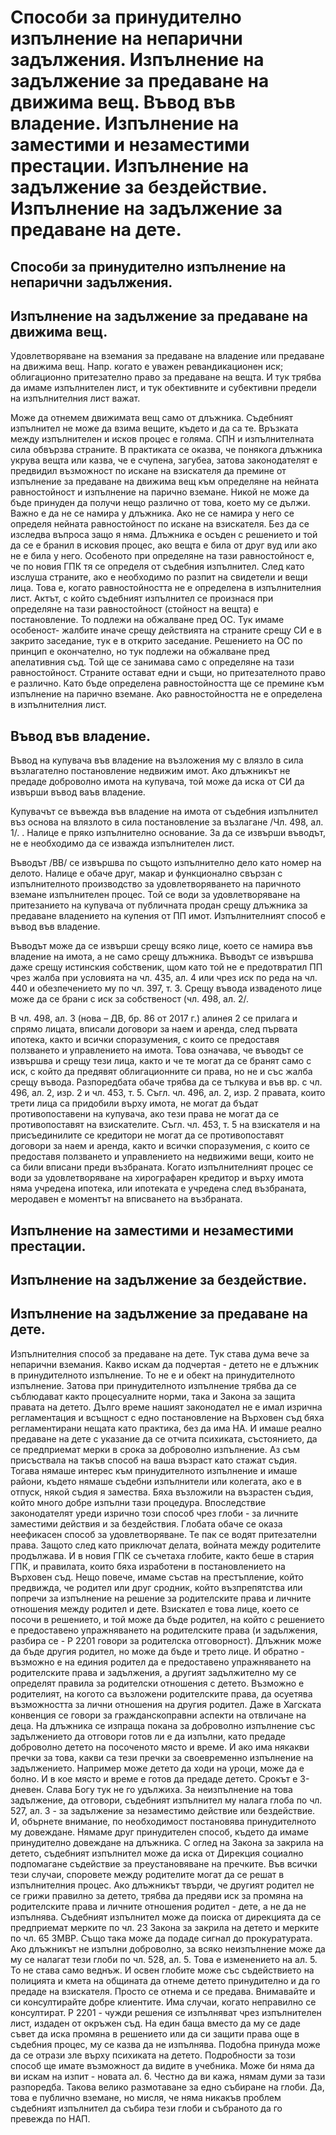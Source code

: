﻿# **Способи за принудително изпълнение на непарични задължения. Изпълнение на задължение за предаване на движима вещ. Въвод във владение. Изпълнение на заместими и незаместими престации. Изпълнение на задължение за бездействие. Изпълнение на задължение за предаване на дете.**
## **Способи за принудително изпълнение на непарични задължения.** 
## **Изпълнение на задължение за предаване на движима вещ.**
Удовлетворяване на вземания за предаване на владение или предаване на движима вещ. Напр. когато е уважен ревандикационен иск; облигационно притезателно право за предаване на вещта. И тук трябва да имаме изпълнителен лист, и тук обективните и субективни предели на изпълнителния лист важат. 

Може да отнемем движимата вещ само от длъжника. Съдебният изпълнител не може да взима вещите, където и да са те. Връзката между изпълнителен и исков процес е голяма. СПН и изпълнителната сила обвързва страните. В практиката се оказва, че понякога длъжника укрува вещта или казва, че е счупена, загубеа, затова законодателят е предвидил възможност по искане на взискателя да премине от изпълнение за предаване на движима вещ към определяне на нейната равностойност и изпълнение на парично вземане. Никой не може да бъде принуден да получи нещо различно от това, което му се дължи. Важно е да не се намира у длъжника. Ако не се намира у него се определя нейната равностойност по искане на взискателя. Без да се изследва въпроса защо я няма. Длъжника е осъден с решението и той да се е бранил в исковия процес, ако вещта е била от друг вуд или ако не е била у него. Особеното при определяне на тази равностойност е, че по новия ГПК тя се определя от съдебния изпълнител. След като изслуша страните, ако е необходимо по разпит на свидетели и вещи лица. Това е, когато равностойността не е определена в изпълнителния лист. Актът, с който съдебният изпълнител се произнася при определяне на тази равностойност (стойност на вещта) е постановление. То подлежи на обжалване пред ОС. Тук имаме особеност- жалбите иначе срещу действията на страните срещу СИ е в закрито заседание, тук е в открито заседание. Решението на ОС по принцип е окончателно, но тук подлежи на обжалване пред апелативния съд. Той ще се занимава само с определяне на тази равностойност. Страните остават едни и същи, но притезателното право е различно. Като бъде определена равностойността ще се премине към изпълнение на парично вземане. Ако равностойността не е определена в изпълнителния лист. 
## **Въвод във владение.**
Въвод на купувача във владение на възложения му с влязло в сила възлагателно постановление недвижим имот. Ако длъжникът не предаде доброволно имота на купувача, той може да иска от СИ да извърши въвод ваъв владение.  

Купувачът се въвежда във владение на имота от съдебния изпълнител въз основа на влязлото в сила постановление за възлагане /Чл. 498, ал. 1/. . Налице е пряко изпълнително основание. За да се извърши въводът, не е необходимо да се изважда изпълнителен лист. 

Въводът /ВВ/ се извършва по същото изпълнително дело като номер на делото. Налице е обаче друг, макар и функционално свързан с изпълнителното производство за удовлетворяването на паричното вземане изпълнителен процес. Той се води за удовлетворяване на притезанието на купувача от публичната продан срещу длъжника за предаване владението на купения от ПП имот. Изпълнителният способ е въвод във владение.  

Въводът може да се извърши срещу всяко лице, което се намира във владение на имота, а не само срещу длъжника. Въводът се извършва даже срещу истинския собственик, щом като той не е предотвратил ПП чрез жалба при условията на чл. 435, ал. 4 или чрез иск по реда на чл. 440 и обезпечението му по чл. 397, т. 3. Срещу въвода изваденото лице може да се брани с иск за собственост (чл. 498, ал. 2/. 

В чл. 498, ал. 3 (нова – ДВ, бр. 86 от 2017 г.) алинея 2 се прилага и спрямо лицата, вписали договори за наем и аренда, след първата ипотека, както и всички споразумения, с които се предоставя ползването и управлението на имота. Това означава, че въводът се извършва и срещу тези лица, както и че те могат да се бранят само с иск, с който да предявят облигационните си права, но не и със жалба срещу въвода. Разпоредбата обаче трябва да се тълкува и във вр. с чл. 496, ал. 2, изр. 2 и чл. 453, т. 5. Съгл. чл. 496, ал. 2, изр. 2 правата, които трети лица са придобили върху имота, не могат да бъдат противопоставени на купувача, ако тези права не могат да се противопоставят на взискателите. Съгл. чл. 453, т. 5 на взискателя и на присъединилите се кредитори не могат да се противопоставят договори за наем и аренда, както и всички споразумения, с които се предоставя ползването и управлението на недвижими вещи, които не са били вписани преди възбраната. Когато изпълнителният процес се води за удовлетворяване на хирографарен кредитор и върху имота няма учредена ипотека, или ипотеката е учредена след възбраната, меродавен е моментът на вписването на възбраната.  
## **Изпълнение на заместими и незаместими престации.** 
## **Изпълнение на задължение за бездействие.** 
## **Изпълнение на задължение за предаване на дете.**
Изпълнителния способ за предаване на дете. Тук става дума вече за непарични вземания. Какво искам да подчертая - детето не е длъжник в принудителното изпълнение. То не е и обект на принудителното изпълнение. Затова при принудителното изпълнение трябва да се съблюдават както процесуалните норми, така и Закона за защита правата на детето. Дълго време нашият законодател не е имал изрична регламентация и всъщност с едно постановление на Върховен съд бяха регламентирани нещата като практика, без да има НА. И имаше реално предаване на дете с указание да се отчита психиката, състоянието, да се предприемат мерки в срока за доброволно изпълнение. Аз съм присъствала на такъв способ на ваша възраст като стажат съдия. Тогава нямаше интерес към принудителното изпълнение и имаше райони, където нямаше съдебни изпълнители или колегата, ако е в отпуск, някой съдия я замества. Бяха възложили на възрастен съдия, който много добре изпълни тази процедура. Впоследствие законодателят уреди изрично този способ чрез глоби - за личните заместими действия и за бездействия. Глобата обаче се оказа неефикасен способ за удовлетворяване. Те пак се водят притезателни права. Защото след като приключат делата, войната между родителите продължава. И в новия ГПК се съчетаха глобите, както беше в стария ГПК, и правилата, които бяха изработени в постановлението на Върховен съд. Нещо повече, имаме състав на престъпление, който предвижда, че родител или друг сродник, който възпрепятства или попречи за изпълнение на решение за родителските права и личните отношения между родител и дете. Взискател е това лице, което се посочи в решението, и той може да бъде родител, на който с решението е предоставено упражняването на родителските права (и задължения, разбира се - Р 2201 говори за родителска отговорност). Длъжник може да бъде другия родител, но може да бъде и трето лице. И обратно - възможно е на единия родител да е предоставено упражняването на родителските права и задължения, а другият задължително му се определят правила за родителски отношения с детето. Възможно е родителият, на когото са възложени родителските права, да осуетява възможността за лични отношения на другия родител. Даже в Хагската конвенция се говори за гражданскоправни аспекти на отвличане на деца. На длъжника се изпраща покана за доброволно изпълнение със задължението да отговори готов ли е да изпълни, като предаде доброволно детето на посоченото място и време. И ако има някакви пречки за това, какви са тези пречки за своевременно изпълнение на задължението. Например може детето да ходи на уроци, може да е болно. И в кое място и време е готов да предаде детето. Срокът е 3-дневен. Слава Богу тук не го удължиха. За неизпълнение на това задължение, да отговори, съдебният изпълнител му налага глоба по чл. 527, ал. 3 - за задължение за незаместимо действие или бездействие. И, обърнете внимание, по необходимост постановява принудителното му довеждане. Нямаме друг принудителен способ, където да имаме принудително довеждане на длъжника. С оглед на Закона за закрила на детето, съдебният изпълнител може да иска от Дирекция социално подпомагане съдействие за преустановяване на пречките. Във всички тези случаи, споровете между родителите могат да се решат в изпълнителния процес. Ако длъжникът твърди, че другият родител не се грижи правилно за детето, трябва да предяви иск за промяна на родителските права и личните отношения родител - дете, а не да не изпълнява. Съдебният изпълнител може да поиска от дирекцията да се предприемат мерките по чл. 23 Закона за закрила на детето и мерките по чл. 65 ЗМВР. Също така може да подаде сигнал до прокуратурата. Ако длъжникът не изпълни доброволно, за всяко неизпълнение може да му се налагат тези глоби по чл. 528, ал. 5. Това е изменението на ал. 5. То не става само веднъж. И освен глобите може със съдействието на полицията и кмета на общината да отнеме детето принудително и да го предаде на взискателя. Просто се отнема и се предава. Внимавайте и си консултирайте добре клиентите. Има случаи, когато неправилно се консултират. Р 2201 - чужди решения се изпълняват чрез изпълнителен лист, издаден от окръжен съд. На един баща вместо да му се даде съвет да иска промяна в решението или да си защити права още в съдебния процес, му се казва да не изпълнява. Подобна принуда може да се отрази зле върху психиката на детето. Подробности за този способ ще имате възможност да видите в учебника. Може би няма да ви искам на изпит - новата ал. 6. Честно да ви кажа, нямам думи за тази разпоредба. Такова велико размотаване за едно събиране на глоби. Да, това е публично вземане, но мисля, че няма никакъв проблем съдебният изпълнител да събира тези глоби и събраното да го превежда по НАП.


